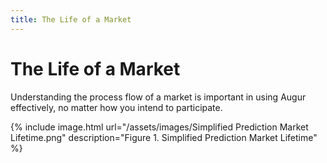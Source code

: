 ```yaml
---
title: The Life of a Market
---
```


# The Life of a Market

Understanding the process flow of a market is important in using Augur effectively, no matter how you intend to participate.

{% include image.html url="/assets/images/Simplified Prediction Market Lifetime.png" description="Figure 1. Simplified  Prediction Market Lifetime" %}
